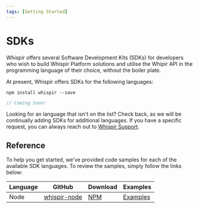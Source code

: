```yaml
---
tags: [Getting Started]
---
```


# SDKs

Whispir offers several Software Development Kits (SDKs) for developers who wish to build Whispir Platform solutions and utilise the Whipir API in the programming language of their choice, without the boiler plate.

At present, Whispir offers SDKs for the following languages:

```Node
npm install whispir --save
```
```Java
// Coming Soon!
```

Looking for an language that isn't on the list? Check back, as we will be continually adding SDKs for additional languages. If you have a specific request, you can always reach out to [Whispir Support](mailto:'support@whispir.com').

## Reference

To help you get started, we've provided code samples for each of the available SDK languages. To review the samples, simply follow the links below:

| Language | GitHub | Download | Examples |
|---|---|---|---|
| Node | [whispir-node](https://github.com/whispir/whispir-node) | [NPM](https://www.npmjs.com/package/whispir) | [Examples](https://github.com/whispir/whispir-node/tree/main/examples) |
